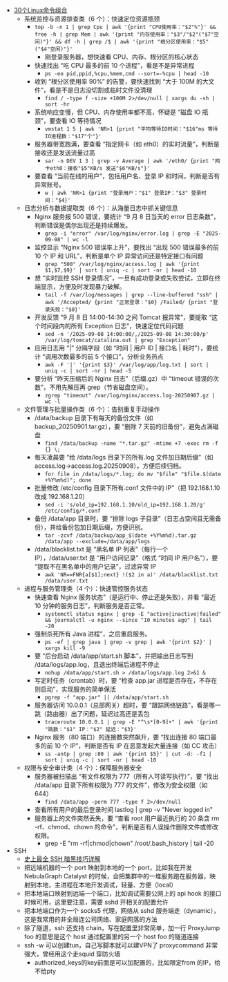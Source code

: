 - [30个Linux命令组合](https://mp.weixin.qq.com/s/4IIzTv6vA-m7KHpEfNqEtQ)
  - 系统监控与资源排查类（6 个）：快速定位资源瓶颈
    - `top -b -n 1 | grep Cpu | awk '{print "CPU使用率："$2"%"}' && free -h | grep Mem | awk '{print "内存使用率："$3"/"$2"("$7"空闲)"}' && df -h | grep /$ | awk '{print "根分区使用率："$5"("$4"空闲)"}'`
      - 刚登录服务器，想快速看 CPU、内存、根分区的核心状态
    - 快速找出 “吃 CPU 最多的前 10 个进程”，看是不是异常进程
      - `ps -eo pid,ppid,%cpu,%mem,cmd --sort=-%cpu | head -10`
    - 收到 “根分区使用率 90%” 的告警，要快速找到 “大于 100M 的大文件”，看是不是日志没切割或临时文件没清理
      - `find / -type f -size +100M 2>/dev/null | xargs du -sh | sort -hr`
    - 系统响应变慢，但 CPU、内存使用率都不高，怀疑是 “磁盘 IO 瓶颈”，要查看 IO 等待情况
      - `vmstat 1 5 | awk 'NR>1 {print "平均等待IO时间："$16"ms 等待IO进程数："$17"个"}'`
    - 服务器带宽跑满，要查看 “指定网卡（如 eth0）的实时流量”，判断是接收还是发送流量过高
      - `sar -n DEV 1 3 | grep -v Average | awk '/eth0/ {print "网卡eth0：接收"$5"KB/s 发送"$6"KB/s"}'`
    - 要查看 “当前在线的用户”，包括用户名、登录 IP 和时间，判断是否有异常账号。
      - `w | awk 'NR>1 {print "登录用户："$1" 登录IP："$3" 登录时间："$4}'`
  - 日志分析与数据提取类（6 个）：从海量日志中抓关键信息
    - Nginx 服务报 500 错误，要统计 “9 月 8 日当天的 error 日志条数”，判断错误是偶尔出现还是持续爆发。
      - `grep -i "error" /var/log/nginx/error.log | grep -E "2025-09-08" | wc -l`
    - 监控显示 “Nginx 500 错误率上升”，要找出 “出现 500 错误最多的前 10 个 IP 和 URL”，判断是单个 IP 异常访问还是特定接口有问题
      - `grep "500" /var/log/nginx/access.log | awk '{print $1,$7,$9}' | sort | uniq -c | sort -nr | head -10`
    - 想 “实时监控 SSH 登录情况”，一旦有成功登录或失败尝试，立即在终端显示，方便及时发现暴力破解。
      - `tail -f /var/log/messages | grep --line-buffered "ssh" | awk '/Accepted/ {print "正常登录："$0} /Failed/ {print "登录失败："$0}'`
    - 开发反馈 “9 月 8 日 14:00-14:30 之间 Tomcat 报异常”，要提取 “这个时间段内的所有 Exception 日志”，快速定位代码问题
      - `sed -n '/2025-09-08 14:00:00/,/2025-09-08 14:30:00/p' /var/log/tomcat/catalina.out | grep "Exception"`
    - 应用日志用 “|” 分隔字段（如 “时间 | 用户 ID | 接口名 | 耗时”），要统计 “调用次数最多的前 5 个接口”，分析业务热点
      - `awk -F '|' '{print $3}' /var/log/app/log.txt | sort | uniq -c | sort -nr | head -5`
    - 要分析 “昨天压缩后的 Nginx 日志”（后缀.gz）中 “timeout 错误的次数”，不用先解压再 grep（节省磁盘空间）。
      - `zgrep "timeout" /var/log/nginx/access.log-20250907.gz | wc -l`
  - 文件管理与批量操作类（6 个）：告别重复手动操作
    - /data/backup 目录下有每天的备份文件（如 backup_20250901.tar.gz），要 “删除 7 天前的旧备份”，避免占满磁盘
      - `find /data/backup -name "*.tar.gz" -mtime +7 -exec rm -f {} \;`
    - 每天凌晨要 “给 /data/logs 目录下的所有.log 文件加日期后缀”（如 access.log→access.log.20250908），方便后续归档。
      - `for file in /data/logs/*.log; do mv "$file" "$file.$(date +%Y%m%d)"; done`
    - 批量修改 /etc/config 目录下所有.conf 文件中的 IP”（把 192.168.1.10 改成 192.168.1.20）
      - `sed -i 's/old_ip=192.168.1.10/old_ip=192.168.1.20/g' /etc/config/*.conf`
    - 备份 /data/app 目录时，要 “排除 logs 子目录”（日志占空间且无需备份），并给备份包加日期后缀，方便识别。
      - `tar -zcvf /data/backup/app_$(date +%Y%m%d).tar.gz /data/app --exclude=/data/app/logs`
    - /data/blacklist.txt 是 “黑名单 IP 列表”（每行一个 IP），/data/user.txt 是 “用户访问记录”（格式 “时间 IP 用户名”），要 “提取不在黑名单中的用户记录”，过滤异常 IP
      - `awk 'NR==FNR{a[$1];next} !($2 in a)' /data/blacklist.txt /data/user.txt`
  - 进程与服务管理类（4 个）：快速管控服务状态
    - 快速查看 Nginx 服务状态”（是运行中、停止还是失败），并看 “最近 10 分钟的服务日志”，判断服务是否正常。
      - `systemctl status nginx | grep -E "active|inactive|failed" && journalctl -u nginx --since "10 minutes ago" | tail -20`
    - 强制杀死所有 Java 进程”，之后重启服务。
      - `ps -ef | grep java | grep -v grep | awk '{print $2}' | xargs kill -9`
    - 要 “后台启动 /data/app/start.sh 脚本”，并把输出日志写到 /data/logs/app.log，且退出终端后进程不停止
      - `nohup /data/app/start.sh > /data/logs/app.log 2>&1 &`
    - 写定时任务（crontab）时，要 “检查 app.jar 进程是否存在，不存在则启动”，实现服务的简单保活
      - `pgrep -f "app.jar" || /data/app/start.sh`
    - 服务器访问 10.0.0.1（总部网关）超时，要 “跟踪网络链路”，看是哪一跳（路由器）出了问题，延迟过高还是丢包
      - `traceroute 10.0.0.1 | grep -E "^\s*[0-9]+" | awk '{print "跳数："$1" IP："$2" 延迟："$3}'`
    - Nginx 服务（80 端口）的连接数突然飙升，要 “找出连接 80 端口最多的前 10 个 IP”，判断是否有 IP 在恶意发起大量连接（如 CC 攻击）
      - `ss -antp | grep :80 | awk '{print $5}' | cut -d: -f1 | sort | uniq -c | sort -nr | head -10`
  - 权限与安全审计类（4 个）：保障服务器安全
    - 服务器被扫描出 “有文件权限为 777（所有人可读写执行）”，要 “找出 /data/app 目录下所有权限为 777 的文件”，修改为安全权限（如 644）
      - `find /data/app -perm 777 -type f 2>/dev/null`
    - 查看所有用户的最后登录时间 lastlog | grep -v "Never logged in"
    - 服务器上的文件突然丢失，要 “查看 root 用户最近执行的 20 条含 rm -rf、chmod、chown 的命令”，判断是否有人误操作删除文件或修改权限。
      - grep -E "rm -rf|chmod|chown" /root/.bash_history | tail -20
- SSH
  - [史上最全 SSH 暗黑技巧详解](https://plantegg.github.io/2019/06/02/%E5%8F%B2%E4%B8%8A%E6%9C%80%E5%85%A8_SSH_%E6%9A%97%E9%BB%91%E6%8A%80%E5%B7%A7%E8%AF%A6%E8%A7%A3--%E6%94%B6%E8%97%8F%E4%BF%9D%E5%B9%B3%E5%AE%89/)
  - 把远端机器的一个 port 映射到本地的一个 port，比如我在开发 NebulaGraph Catalyst 的时候，会把集群中的一堆服务跑在服务器，映射到本地，主进程在本地开发调试，轻量、方便（local）
  - 把本地端口映射到远端一个端口，比如调试需要公网上的 api hook 的接口时候可用，这里要注意，需要 sshd 开相关的配置允许
  - 把本地端口作为一个 socks5 代理，网络从 sshd 服务端走（dynamic），这是我常用的非全局连公司网络、家庭网落的方法
  - 除了隧道，ssh 还支持 chain，写在配置里非常简单，加一行 ProxyJump foo 的意思是这个 host 通过配置里的另一个 host foo 的隧道连接
  - ssh -w 可以创建tun，自己写脚本就可以建VPN了 proxycommand 非常强大，曾经用这个走squid 穿防火墙
    - authorized_keys的key前面是可以加配置的，比如限定from 的IP，给不给pty 







